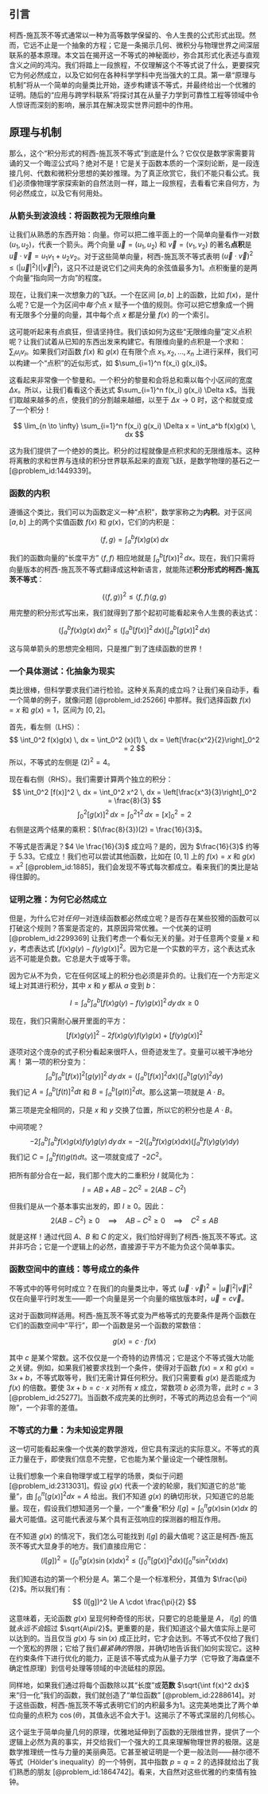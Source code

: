 ## 引言
柯西-施瓦茨不等式通常以一种为高等数学保留的、令人生畏的公式形式出现。然而，它远不止是一个抽象的方程；它是一条揭示几何、微积分与物理世界之间深层联系的基本原理。本文旨在揭开这一不等式的神秘面纱，弥合其形式化表述与直观含义之间的鸿沟。我们将踏上一段旅程，不仅理解这个不等式说了什么，更要探究它为何必然成立，以及它如何在各种科学学科中充当强大的工具。第一章“原理与机制”将从一个简单的向量类比开始，逐步构建该不等式，并最终给出一个优雅的证明。随后的“应用与跨学科联系”将探讨其在从量子力学到可靠性工程等领域中令人惊讶而深刻的影响，展示其在解决现实世界问题中的作用。

## 原理与机制

那么，这个“积分形式的柯西-施瓦茨不等式”到底是什么？它仅仅是数学家需要背诵的又一个晦涩公式吗？绝对不是！它是关于函数本质的一个深刻论断，是一段连接几何、代数和微积分思想的美妙推理。为了真正欣赏它，我们不能只看公式。我们必须像物理学家探索新的自然法则一样，踏上一段旅程，去看看它来自何方，为何必然成立，以及它有何用处。

### 从箭头到波浪线：将函数视为无限维向量

让我们从熟悉的东西开始：向量。你可以把二维平面上的一个简单向量看作一对数 $(u_1, u_2)$，代表一个箭头。两个向量 $\vec{u}=(u_1, u_2)$ 和 $\vec{v}=(v_1, v_2)$ 的著名**点积**是 $\vec{u} \cdot \vec{v} = u_1 v_1 + u_2 v_2$。对于这些简单向量，柯西-施瓦茨不等式表明 $(\vec{u} \cdot \vec{v})^2 \le (|\vec{u}|^2)(|\vec{v}|^2)$，这只不过是说它们之间夹角的余弦值最多为1。点积衡量的是两个向量“指向同一方向”的程度。

现在，让我们来一次想象力的飞跃。一个在区间 $[a, b]$ 上的函数，比如 $f(x)$，是什么呢？它是一个为区间中*每个*点 $x$ 赋予一个值的规则。你可以把它想象成一个拥有无限多个分量的向量，其中每个点 $x$ 都是分量 $f(x)$ 的一个索引。

这可能听起来有点疯狂，但请坚持住。我们该如何为这些“无限维向量”定义点积呢？让我们试着从已知的东西出发来构建它。有限维向量的点积是一个求和：$\sum_i u_i v_i$。如果我们对函数 $f(x)$ 和 $g(x)$ 在有限个点 $x_1, x_2, \dots, x_n$ 上进行采样，我们可以构建一个“点积”的近似形式，如 $\sum_{i=1}^n f(x_i) g(x_i)$。

这看起来非常像一个黎曼和。一个积分的黎曼和会将总和乘以每个小区间的宽度 $\Delta x$。所以，让我们看看这个表达式 $\sum_{i=1}^n f(x_i) g(x_i) \Delta x$。当我们取越来越多的点，使我们的分割越来越细，以至于 $\Delta x \to 0$ 时，这个和就变成了一个积分！

$$ \lim_{n \to \infty} \sum_{i=1}^n f(x_i) g(x_i) \Delta x = \int_a^b f(x)g(x) \, dx $$

这为我们提供了一个绝妙的类比。积分的过程就像是点积求和的无限维版本。这种将离散的求和世界与连续的积分世界联系起来的直观飞跃，是数学物理的基石之一 [@problem_id:1449339]。

### 函数的内积

遵循这个类比，我们可以为函数定义一种“点积”，数学家称之为**内积**。对于区间 $[a, b]$ 上的两个实值函数 $f(x)$ 和 $g(x)$，它们的内积是：

$$ \langle f, g \rangle = \int_a^b f(x)g(x) \, dx $$

我们的函数向量的“长度平方” $\langle f, f \rangle$ 相应地就是 $\int_a^b [f(x)]^2 \, dx$。现在，我们只需将向量版本的柯西-施瓦茨不等式翻译成这种新语言，就能陈述**积分形式的柯西-施瓦茨不等式**：

$$ (\langle f, g \rangle)^2 \le \langle f, f \rangle \langle g, g \rangle $$

用完整的积分形式写出来，我们就得到了那个起初可能看起来令人生畏的表达式：

$$ \left( \int_a^b f(x)g(x) \, dx \right)^2 \le \left( \int_a^b [f(x)]^2 \, dx \right) \left( \int_a^b [g(x)]^2 \, dx \right) $$

这与简单箭头的思想完全相同，只是推广到了连续函数的世界！

### 一个具体测试：化抽象为现实

类比很棒，但科学要求我们进行检验。这种关系真的成立吗？让我们亲自动手，看一个简单的例子，就像问题 [@problem_id:25266] 中那样。我们选择函数 $f(x) = x$ 和 $g(x) = 1$，区间为 $[0, 2]$。

首先，看左侧（LHS）：
$$ \int_0^2 f(x)g(x) \, dx = \int_0^2 (x)(1) \, dx = \left[\frac{x^2}{2}\right]_0^2 = 2 $$
所以，不等式的左侧是 $(2)^2 = 4$。

现在看右侧（RHS）。我们需要计算两个独立的积分：
$$ \int_0^2 [f(x)]^2 \, dx = \int_0^2 x^2 \, dx = \left[\frac{x^3}{3}\right]_0^2 = \frac{8}{3} $$
$$ \int_0^2 [g(x)]^2 \, dx = \int_0^2 1^2 \, dx = [x]_0^2 = 2 $$
右侧是这两个结果的乘积：$(\frac{8}{3})(2) = \frac{16}{3}$。

不等式是否满足？$4 \le \frac{16}{3}$ 成立吗？是的，因为 $\frac{16}{3}$ 约等于 $5.33$。它成立！我们也可以尝试其他函数，比如在 $[0,1]$ 上的 $f(x)=x$ 和 $g(x)=x^2$ [@problem_id:1885]，我们会发现不等式每次都成立。看来我们的类比是站得住脚的。

### 证明之雅：为何它必然成立

但是，为什么它对*任何*一对连续函数都必然成立呢？是否存在某些狡猾的函数可以打破这个规则？答案是否定的，其原因异常优雅。一个优美的证明 [@problem_id:2299369] 让我们考虑一个看似无关的量。对于任意两个变量 $x$ 和 $y$，考虑表达式 $[f(x)g(y) - f(y)g(x)]^2$。因为它是一个实数的平方，这个表达式永远不可能是负数。它总是大于或等于零。

因为它从不为负，它在任何区域上的积分也必须是非负的。让我们在一个方形定义域上对其进行积分，其中 $x$ 和 $y$ 都从 $a$ 变到 $b$：

$$ I = \int_a^b \int_a^b [f(x)g(y) - f(y)g(x)]^2 \, dy \, dx \ge 0 $$

现在，我们只需耐心展开里面的平方：
$$ [f(x)g(y)]^2 - 2f(x)g(y)f(y)g(x) + [f(y)g(x)]^2 $$

逐项对这个庞杂的式子积分看起来很吓人，但奇迹发生了。变量可以被干净地分离！
第一项的积分变为：
$$ \int_a^b \int_a^b [f(x)]^2 [g(y)]^2 \, dy \, dx = \left(\int_a^b [f(x)]^2 dx \right) \left(\int_a^b [g(y)]^2 dy \right) $$
我们记 $A = \int_a^b [f(t)]^2 dt$ 和 $B = \int_a^b [g(t)]^2 dt$。那么这第一项就是 $A \cdot B$。

第三项是完全相同的，只是 $x$ 和 $y$ 交换了位置，所以它的积分也是 $A \cdot B$。

中间项呢？
$$ -2 \int_a^b \int_a^b f(x)g(x)f(y)g(y) \, dy \, dx = -2 \left(\int_a^b f(x)g(x) dx \right) \left(\int_a^b f(y)g(y) dy \right) $$
我们记 $C = \int_a^b f(t)g(t) dt$。这一项就变成了 $-2 C^2$。

把所有部分合在一起，我们那个庞大的二重积分 $I$ 就简化为：
$$ I = AB + AB - 2C^2 = 2(AB - C^2) $$

但我们是从一个基本事实出发的，即 $I \ge 0$。因此：
$$ 2(AB - C^2) \ge 0 \quad \implies \quad AB - C^2 \ge 0 \quad \implies \quad C^2 \le AB $$

就是这样！通过代回 $A$、$B$ 和 $C$ 的定义，我们恰好得到了柯西-施瓦茨不等式。这并非巧合；它是一个逻辑上的必然，直接源于平方不能为负这个简单事实。

### 函数空间中的直线：等号成立的条件

不等式中的等号何时成立？在我们的向量类比中，等式 $(\vec{u} \cdot \vec{v})^2 = |\vec{u}|^2 |\vec{v}|^2$ 仅在向量平行时发生——即一个向量是另一个向量的缩放版本时，$\vec{u} = c\vec{v}$。

这对于函数同样适用。柯西-施瓦茨不等式变为严格等式的充要条件是两个函数在它们的函数空间中“平行”，即一个函数是另一个函数的常数倍：

$$ g(x) = c \cdot f(x) $$

其中 $c$ 是某个常数。这不仅仅是一个奇特的边界情况；它是这个不等式强大功能之关键。例如，如果我们被要求找到一个条件，使得对于函数 $f(x) = x$ 和 $g(x) = 3x+b$，不等式取等号，我们无需计算任何积分。我们只需要看 $g(x)$ 是否能成为 $f(x)$ 的倍数。要使 $3x+b = c \cdot x$ 对所有 $x$ 成立，常数项 $b$ 必须为零，此时 $c=3$ [@problem_id:25277]。当函数不成完美的比例时，不等式的两边总会有一个“间隙”，一个非零的差值。

### 不等式的力量：为未知设定界限

这一切可能看起来像一个优美的数学游戏，但它具有深远的实际意义。不等式的真正力量在于，即使我们信息不完整，它也能为某个量设定一个硬性限制。

让我们想象一个来自物理学或工程学的场景，类似于问题 [@problem_id:2313031]。假设 $g(x)$ 代表一个波的轮廓，我们知道它的总“能量”，由 $\int_0^\pi [g(x)]^2 dx = A$ 给出。我们不知道 $g(x)$ 的确切形状，只知道它的总能量。现在，假设我们想知道另一个量，一个“重叠”积分 $I[g] = \int_0^\pi g(x)\sin(x)dx$ 的最大可能值。这可能代表波与某个具有正弦响应的探测器的相互作用。

在不知道 $g(x)$ 的情况下，我们怎么可能找到 $I[g]$ 的最大值呢？这正是柯西-施瓦茨不等式大显身手的地方。我们直接应用它：
$$ (I[g])^2 = \left( \int_0^\pi g(x)\sin(x) dx \right)^2 \le \left( \int_0^\pi [g(x)]^2 dx \right) \left( \int_0^\pi \sin^2(x) dx \right) $$

我们知道右边的第一个积分是 $A$。第二个是一个标准积分，其值为 $\frac{\pi}{2}$。所以我们有：
$$ (I[g])^2 \le A \cdot \frac{\pi}{2} $$

这意味着，无论函数 $g(x)$ 呈现何种奇怪的形状，只要它的总能量是 $A$， $I[g]$ 的值就*永远不会*超过 $\sqrt{A\pi/2}$。更重要的是，我们知道这个最大值实际上是可以达到的。当且仅当 $g(x)$ 与 $\sin(x)$ 成正比时，它才会达到。不等式不仅给了我们一个宽松的界限；它给了我们*最紧确的*界限，并确切地告诉我们如何实现它。这种在约束条件下进行优化的能力，正是该不等式成为从量子力学（它导致了海森堡不确定性原理）到信号处理等领域的中流砥柱的原因。

同样地，如果我们通过将每个函数除以其“长度”或**范数** $\sqrt{\int f(x)^2 dx}$ 来“归一化”我们的函数，我们就创造了“单位函数” [@problem_id:2288614]。对于这些函数，柯西-施瓦茨不等式表明它们的内积最多为1。这完美地类比了两个单位向量的点积为 $\cos(\theta)$，其值永远不会大于1。这揭示了不等式深层的几何核心。

这个诞生于简单向量几何的原理，优雅地延伸到了函数的无限维世界，提供了一个逻辑上必然为真的事实，并交给我们一个强大的工具来理解物理世界的极限。这是数学推理统一性与力量的美丽典范。它甚至被证明是一个更一般法则——赫尔德不等式（Hölder's inequality）的一个特例，其中指数 $p=q=2$ 的选择就给出了我们熟悉的朋友 [@problem_id:1864742]。看来，大自然对这些优雅的约束情有独钟。

